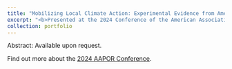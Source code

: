 ```yaml
---
title: "Mobilizing Local Climate Action: Experimental Evidence from American Policymakers"
excerpt: "<b>Presented at the 2024 Conference of the American Association for Public Opinion Research (with Jonathan Chu).</b> <br/><img src='/images/diff poster polmeth.png'>"
collection: portfolio
---
```

Abstract: Available upon request.

Find out more about the [2024 AAPOR Conference](https://aapor.org/aapor-79th-annual-conference/).  
